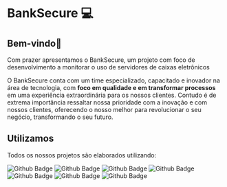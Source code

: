 <h1> BankSecure 💻</h1>

## Bem-vindo👋

<p> Com prazer apresentamos o BankSecure, um projeto com foco de desenvolvimento a monitorar o uso de servidores de caixas eletrônicos</p>

<p>O BankSecure conta com um time especializado, capacitado e inovador na área de tecnologia, com <b>foco em qualidade e em transformar processos</b> em uma experiência extraordinária para os nossos clientes. Contudo é de extrema importância ressaltar nossa prioridade com a inovação e com nossos clientes, oferecendo o nosso melhor para revolucionar o seu negócio, transformando o seu futuro.
</p>

<h2>Utilizamos</h2>
<p>Todos os nossos projetos são elaborados utilizando:</p>

![Github Badge](https://img.shields.io/badge/HTML5-E34F26?style=for-the-badge&logo=html5&logoColor=white)
![Github Badge](https://img.shields.io/badge/CSS3-1572B6?style=for-the-badge&logo=css3&logoColor=white)
![Github Badge](https://img.shields.io/badge/JavaScript-323330?style=for-the-badge&logo=javascript&logoColor=F7DF1E)
![Github Badge](https://img.shields.io/badge/MySQL-005C84?style=for-the-badge&logo=mysql&logoColor=white)
![Github Badge](https://img.shields.io/badge/Amazon_AWS-FF9900?style=for-the-badge&logo=amazonaws&logoColor=white)
![Github Badge](https://img.shields.io/badge/Python-FFD43B?style=for-the-badge&logo=python&logoColor=blue)
![Github Badge](https://img.shields.io/badge/R-276DC3?style=for-the-badge&logo=r&logoColor=white
)
